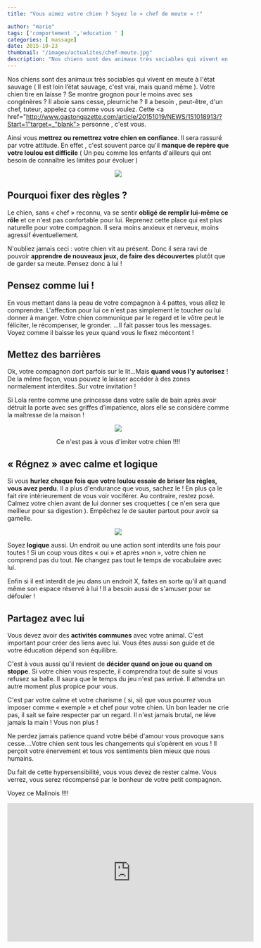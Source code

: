 ```yaml
---
title: "Vous aimez votre chien ? Soyez le « chef de meute » !"

author: "marie"
tags: ['comportement ','education ' ]
categories: [ massage]
date: 2015-10-23
thumbnail: "/images/actualites/chef-meute.jpg"
description: "Nos chiens sont des animaux très sociables qui vivent en meute à l'état sauvage ( Il est loin l’état sauvage, c'est vrai, mais quand même ). Votre chien tire en laisse ? Se montre grognon pour le moins avec ses congénères ? Il aboie sans cesse, pleurniche ? Il a besoin , peut-être, d'un chef..."
---
```


Nos chiens sont des animaux très sociables qui vivent en meute à l'état sauvage ( Il est loin l’état sauvage, c'est vrai, mais quand même ). Votre chien tire en laisse ? Se montre grognon pour le moins avec ses congénères ? Il aboie sans cesse, pleurniche ? Il a besoin , peut-être, d'un chef, tuteur, appelez ça comme vous voulez. Cette <a href="http://www.gastongazette.com/article/20151019/NEWS/151018913/?Start=1"target=_"blank"> personne </a>, c'est vous.

Ainsi vous  <b>mettrez ou remettrez votre chien en confiance</b>. Il sera rassuré par votre attitude. En effet , c'est souvent parce qu'il <b>manque de repère que votre loulou est difficile</b> ( Un peu comme les enfants d'ailleurs qui ont besoin de connaître les limites pour évoluer )



<p align="center"><img src= "/images/actualites/chef-meute.jpg"></p>

## Pourquoi fixer des règles ? ##
Le chien, sans « chef » reconnu, va se sentir <b>obligé de remplir lui-même ce rôle</b> et ce n'est pas confortable pour lui. Reprenez cette place qui est plus naturelle pour votre compagnon. Il sera moins anxieux et nerveux, moins agressif éventuellement.


N'oubliez jamais ceci : votre chien vit au présent. Donc il sera ravi de pouvoir <b>apprendre de nouveaux jeux, de faire des découvertes</b> plutôt que de garder sa meute. Pensez donc à lui !


## Pensez comme lui ! ##
En vous mettant dans la peau de votre compagnon à 4 pattes, vous allez le comprendre. L'affection pour lui ce n'est pas simplement le toucher ou lui donner à manger. Votre chien communique par le regard et le vôtre peut le féliciter, le récompenser, le gronder. ...Il fait passer tous les messages. Voyez comme il baisse les yeux quand vous le fixez mécontent !




## Mettez des barrières ##

Ok, votre compagnon dort parfois sur le lit...Mais <b>quand vous l'y autorisez</b> ! De la même façon, vous pouvez le laisser accéder à des zones normalement interdites..Sur votre invitation !

Si Lola rentre comme une princesse dans votre salle de bain après avoir détruit la porte avec ses griffes d’impatience, alors elle se considère comme la maîtresse de la maison !


<p align="center"><img src= "/images/actualites/chiendominant.jpg"></p>
<p align="center">Ce n'est pas à vous d'imiter votre chien !!!! </p>

## « Régnez » avec calme et logique ##

Si vous <b>hurlez chaque fois que votre loulou essaie de briser les règles, vous avez perdu</b>. Il a plus d'endurance que vous, sachez le ! En plus ça le fait rire intérieurement de vous voir vociférer.
Au contraire, restez posé. Calmez votre chien avant de lui donner ses croquettes ( ce n'en sera que meilleur pour sa digestion ). Empêchez le de sauter partout pour avoir sa gamelle.
<p align="center"><img src= "/images/actualites/éduquer-un-chien.jpg"></p>

Soyez <b>logique</b> aussi. Un endroit ou une action sont interdits une fois pour toutes ! Si un coup vous dites « oui » et après »non », votre chien ne comprend pas du tout. Ne changez pas tout le temps de vocabulaire avec lui.

Enfin si il est interdit de jeu dans un endroit X, faites en sorte qu'il ait quand même son espace réservé à lui ! Il a besoin aussi de s'amuser pour se défouler !


## Partagez avec lui ##
Vous devez avoir des <b>activités communes</b> avec votre animal. C'est important pour créer des liens avec lui. Vous êtes aussi son guide et de votre éducation dépend son équilibre.

C'est à vous aussi qu'il revient de <b>décider quand on joue ou quand on stoppe</b>. Si votre chien vous respecte, il comprendra tout de suite si vous refusez sa balle. Il saura que le temps du jeu n'est pas arrivé. Il attendra un autre moment plus propice pour vous.

C'est par votre calme et votre charisme ( si, si) que vous pourrez vous imposer comme « exemple » et chef pour votre chien. Un bon leader ne crie pas, il sait se faire respecter par un regard. Il n'est jamais brutal, ne léve jamais la main ! Vous non plus !

Ne perdez jamais patience quand votre bébé d'amour vous provoque sans cesse....Votre chien sent tous les changements qui s’opèrent en vous ! Il perçoit votre énervement et tous vos sentiments bien mieux que nous humains.

Du fait de cette hypersensibilité, vous vous devez de rester calme. Vous verrez, vous serez récompensé par le bonheur de votre petit compagnon.

Voyez ce Malinois !!!!

<p align="center">
<iframe width="560" height="315" src="https://www.youtube.com/embed/OlJBeY9eMn0" frameborder="0" allowfullscreen></iframe>
